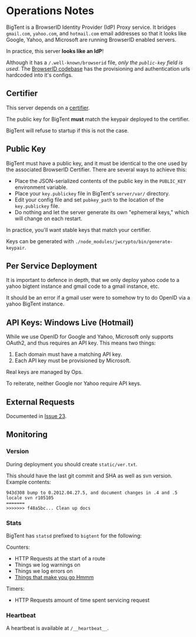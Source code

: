 Operations Notes
================

BigTent is a BrowserID Identity Provider (IdP) Proxy service. It bridges
`gmail.com`, `yahoo.com`, and `hotmail.com` email addresses so that it looks
like Google, Yahoo, and Microsoft are running BrowserID enabled servers.

In practice, this server **looks like an IdP**!

Although it has a `/.well-known/browserid` file, *only the ``public-key``
field is used*. The [BrowserID codebase](https://github.com/mozilla/browserid)
has the provisioning and authentication urls hardcoded into it's configs.

Certifier
---------

This server depends on a [certifier](https://github.com/mozilla/browserid-certifier).

The public key for BigTent **must** match the keypair deployed to the certifier.

BigTent will refuse to startup if this is not the case.

Public Key
----------

BigTent must have a public key, and it must be identical to the one used by
the associated BrowserID Certifier. There are several ways to achieve this:

-   Place the JSON-serialized contents of the public key in the `PUBLIC_KEY`
    environment variable.
-   Place your `key.publickey` file in BigTent's `server/var/` directory.
-   Edit your config file and set `pubkey_path` to the location of the
    `key.publickey` file.
-   Do nothing and let the server generate its own "ephemeral keys," which will
    change on each restart.

In practice, you'll want stable keys that match your certifier.

Keys can be generated with `./node_modules/jwcrypto/bin/generate-keypair`.

Per Service Deployment
----------------------

It is important to defence in depth, that we only deploy yahoo code to a
yahoo bigtent instance and gmail code to a gmail instance, etc.

It should be an error if a gmail user were to somehow try to do OpenID
via a yahoo BigTent instance.

API Keys: Windows Live (Hotmail)
--------------------------------

While we use OpenID for Google and Yahoo, Microsoft only supports OAuth2, and
thus requires an API key. This means two things:

1.  Each domain must have a matching API key.
2.  Each API key must be provisioned by Microsoft.

Real keys are managed by Ops.

To reiterate, neither Google nor Yahoo require API keys.

External Requests
-----------------

Documented in [Issue 23](https://github.com/mozilla/browserid-bigtent/issues/23).

Monitoring
----------

### Version

During deployment you should create `static/ver.txt`.

This should have the last git commit and SHA as well as svn version. Example
contents:

    943d308 bump to 0.2012.04.27.5, and document changes in .4 and .5
    locale svn r105105
    =======
    >>>>>>> f48a5bc... Clean up docs

### Stats

BigTent has `statsd` prefixed to `bigtent` for the following:

Counters:

-   HTTP Requests at the start of a route
-   Things we log warnings on
-   Things we log errors on
-   [Things that make you go Hmmm](http://en.wikipedia.org/wiki/Things_That_Make_You_Go_Hmmm...)

Timers:

-   HTTP Requests amount of time spent servicing request

### Heartbeat

A heartbeat is available at `/__heartbeat__`.
